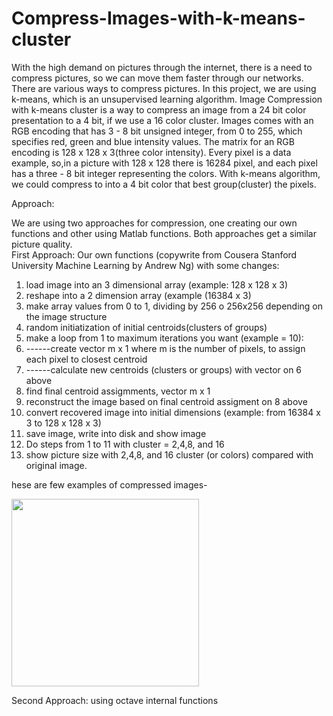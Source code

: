 # Compress-Images-with-k-means-cluster

With the high demand on pictures through the internet, there is a need to compress pictures, so we can move them faster through our networks. There are various ways to compress pictures. In this project, we are using k-means, which is an unsupervised learning algorithm.
Image Compression with k-means cluster is a way to compress an image from a 24 bit color presentation to a 4 bit, if we use a 16 color cluster.  Images comes with an RGB encoding that has 3 - 8 bit unsigned integer, from 0 to 255, which specifies red, green and blue intensity values.  The matrix for an RGB encoding is 128 x 128 x 3(three color intensity).  Every pixel is a data example, so,in a picture with 128 x 128 there is 16284 pixel, and each pixel has a three - 8 bit integer representing the colors.
With k-means algorithm, we could compress to into a 4 bit color that best group(cluster) the pixels.  

Approach:

We are using two approaches for compression, one creating our own functions and other using Matlab functions.  Both approaches get a similar picture quality.  
First Approach: Our own functions (copywrite from Cousera Stanford University Machine Learning by Andrew Ng) with some changes:
1. load image into an 3 dimensional  array (example: 128 x 128 x 3)
2. reshape into a 2 dimension array (example (16384 x 3)
3. make array values from 0 to 1, dividing by 256 o 256x256 depending on the image structure
4. random initiatization of initial centroids(clusters of groups)
5. make a loop from 1 to maximum iterations you want (example = 10):
6. ------create vector m x 1 where m is the number of pixels, to assign each pixel to closest centroid
7. ------calculate new centroids (clusters or groups) with vector on 6 above
8. find final centroid assigmments, vector m x 1
9. reconstruct the image based on final centroid assigment on 8 above
10. convert recovered image into initial dimensions (example: from 16384 x 3   to 128 x 128 x 3)
11. save image, write into disk and show image
12. Do steps from 1 to 11 with cluster = 2,4,8, and 16
13. show picture size with 2,4,8, and 16 cluster (or colors) compared with original image.

hese are few examples of compressed images-

<img src="https://user-images.githubusercontent.com/53232113/114751253-87eb7e00-9d1a-11eb-846d-c2312a78d2e4.JPG"  width="300" height="300">









Second Approach: using octave internal functions       

